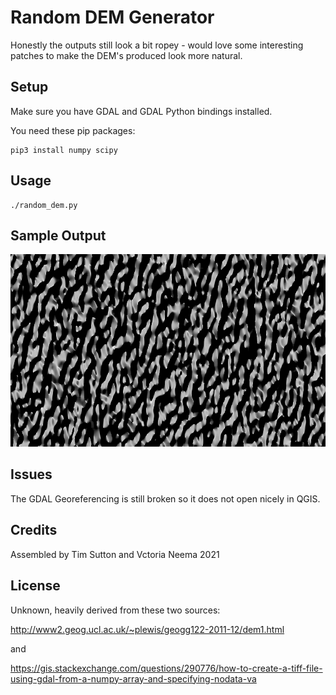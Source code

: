 # Random DEM Generator

Honestly the outputs still look a bit ropey - would love some interesting patches to make
the DEM's produced look more natural.

## Setup

Make sure you have GDAL and GDAL Python bindings installed.

You need these pip packages:

```
pip3 install numpy scipy
```

## Usage

```
./random_dem.py
```

## Sample Output

![Example Output](example.png)


## Issues

The GDAL Georeferencing is still broken so it does not open nicely in QGIS.

## Credits

Assembled by Tim Sutton and Vctoria Neema
2021

## License

Unknown, heavily derived from these two sources:

http://www2.geog.ucl.ac.uk/~plewis/geogg122-2011-12/dem1.html

and

https://gis.stackexchange.com/questions/290776/how-to-create-a-tiff-file-using-gdal-from-a-numpy-array-and-specifying-nodata-va
